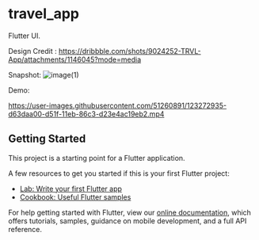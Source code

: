 # travel_app

Flutter UI.

Design Credit : https://dribbble.com/shots/9024252-TRVL-App/attachments/1146045?mode=media

Snapshot:
![image(1)](https://user-images.githubusercontent.com/51260891/123272848-c0c88000-d51f-11eb-97b7-3b3824e63480.jpeg)

Demo:


https://user-images.githubusercontent.com/51260891/123272935-d63daa00-d51f-11eb-86c3-d23e4ac19eb2.mp4




## Getting Started

This project is a starting point for a Flutter application.

A few resources to get you started if this is your first Flutter project:

- [Lab: Write your first Flutter app](https://flutter.dev/docs/get-started/codelab)
- [Cookbook: Useful Flutter samples](https://flutter.dev/docs/cookbook)

For help getting started with Flutter, view our
[online documentation](https://flutter.dev/docs), which offers tutorials,
samples, guidance on mobile development, and a full API reference.
